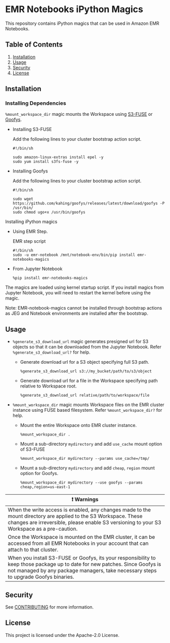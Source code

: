 # EMR Notebooks iPython Magics

This repository contains iPython magics that can be used in Amazon EMR Notebooks.

## Table of Contents
1. [Installation](#Installation)
2. [Usage](#Usage)
3. [Security](#Security)
4. [License](#License)


## Installation

### Installing Dependencies
`%mount_workspace_dir` magic mounts the Workspace using [S3-FUSE](https://github.com/s3fs-fuse/s3fs-fuse) or [Goofys](https://github.com/kahing/goofys).

* Installing S3-FUSE

  Add the following lines to your cluster bootstrap action script.
  ```
  #!/bin/sh

  sudo amazon-linux-extras install epel -y
  sudo yum install s3fs-fuse -y
  ```

* Installing Goofys

  Add the following lines to your cluster bootstrap action script.
  ```
  #!/bin/sh

  sudo wget https://github.com/kahing/goofys/releases/latest/download/goofys -P /usr/bin/
  sudo chmod ugo+x /usr/bin/goofys
  ```

Installing iPython magics

* Using EMR Step.

  EMR step script
  ```
  #!/bin/sh
  sudo -u emr-notebook /mnt/notebook-env/bin/pip install emr-notebooks-magics
  ```

* From Jupyter Notebook
  ```
  %pip install emr-notebooks-magics
  ```
The magics are loaded using kernel startup script. If you install magics from Jupyter Notebook, you will need to restart the kernel before using the magic.

Note: EMR-notebook-magics cannot be installed through bootstrap actions as JEG and Notebook environments are installed after the bootstrap.

## Usage
* `%generate_s3_download_url` magic generates presigned url for S3 objects so that it can be downloaded from the Jupyter Notebook.
  Refer `%generate_s3_download_url?` for help.
    * Generate download url for a S3 object specifying full S3 path.
      ```
      %generate_s3_download_url s3://my_bucket/path/to/s3/object
      ```

    * Generate download url for a file in the Workspace specifying path relative to Workspace root.
      ```
      %generate_s3_download_url relative/path/to/workspace/file
      ```

* `%mount_workspace_dir` magic mounts Workspace files on the EMR cluster instance using FUSE based filesystem.
  Refer `%mount_workspace_dir?` for help.
    * Mount the entire Workspace onto EMR cluster instance.
      ```
      %mount_workspace_dir .
      ```

    * Mount a sub-directory `mydirectory` and add `use_cache` mount option of S3-FUSE
      ```
      %mount_workspace_dir mydirectory --params use_cache=/tmp/
      ```

    * Mount a sub-directory `mydirectory` and add `cheap`, `region` mount option for Goofys.
      ```
      %mount_workspace_dir mydirectory --use goofys --params cheap,region=us-east-1
      ```

| :exclamation:  Warnings                  |
|-----------------------------------------|
| When the write access is enabled, any changes made to the mount directory are applied to the S3 Workspace. These changes are irreversible, please enable S3 versioning to your S3 Workspace as a pre-caution. |
| Once the Workspace is mounted on the EMR cluster, it can be accessed from all EMR Notebooks in your account that can attach to that cluster. |
| When you install S3-FUSE or Goofys, its your responsibility to keep those package up to date for new patches. Since Goofys is not managed by any package managers, take necessary steps to upgrade Goofys binaries. |  |

## Security

See [CONTRIBUTING](CONTRIBUTING.md#security-issue-notifications) for more information.

## License

This project is licensed under the Apache-2.0 License.

